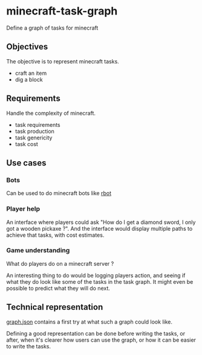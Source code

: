 # minecraft-task-graph
Define a graph of tasks for minecraft

## Objectives

The objective is to represent minecraft tasks.

* craft an item
* dig a block

## Requirements

Handle the complexity of minecraft.

* task requirements
* task production
* task genericity
* task cost

## Use cases

### Bots

Can be used to do minecraft bots like [rbot](https://github.com/rom1504/rbot)

### Player help

An interface where players could ask "How do I get a diamond sword, I only got a wooden pickaxe ?".
And the interface would display multiple paths to achieve that tasks, with cost estimates.

### Game understanding

What do players do on a minecraft server ? 

An interesting thing to do would be logging players action, and seeing if what they do look like some of the tasks in the task graph.
It might even be possible to predict what they will do next.

## Technical representation

[graph.json](graph.json) contains a first try at what such a graph could look like.

Defining a good representation can be done before writing the tasks, or after, when it's clearer how users can use the graph, or how it can be easier to write the tasks.